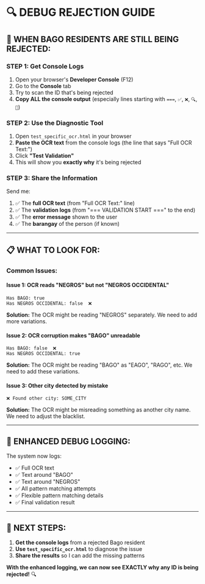 # 🔍 DEBUG REJECTION GUIDE

## 🎯 **WHEN BAGO RESIDENTS ARE STILL BEING REJECTED:**

### **STEP 1: Get Console Logs**
1. Open your browser's **Developer Console** (F12)
2. Go to the **Console** tab
3. Try to scan the ID that's being rejected
4. **Copy ALL the console output** (especially lines starting with `===`, `✅`, `❌`, `🔍`, `📍`)

### **STEP 2: Use the Diagnostic Tool**
1. Open `test_specific_ocr.html` in your browser
2. **Paste the OCR text** from the console logs (the line that says "Full OCR Text:")
3. Click **"Test Validation"**
4. This will show you **exactly why** it's being rejected

### **STEP 3: Share the Information**
Send me:
1. ✅ The **full OCR text** (from "Full OCR Text:" line)
2. ✅ The **validation logs** (from "=== VALIDATION START ===" to the end)
3. ✅ The **error message** shown to the user
4. ✅ The **barangay** of the person (if known)

---

## 📋 **WHAT TO LOOK FOR:**

### **Common Issues:**

#### **Issue 1: OCR reads "NEGROS" but not "NEGROS OCCIDENTAL"**
```
Has BAGO: true
Has NEGROS OCCIDENTAL: false  ❌
```
**Solution:** The OCR might be reading "NEGROS" separately. We need to add more variations.

#### **Issue 2: OCR corruption makes "BAGO" unreadable**
```
Has BAGO: false  ❌
Has NEGROS OCCIDENTAL: true
```
**Solution:** The OCR might be reading "BAGO" as "EAGO", "RAGO", etc. We need to add these variations.

#### **Issue 3: Other city detected by mistake**
```
❌ Found other city: SOME_CITY
```
**Solution:** The OCR might be misreading something as another city name. We need to adjust the blacklist.

---

## 🚀 **ENHANCED DEBUG LOGGING:**

The system now logs:
- ✅ Full OCR text
- ✅ Text around "BAGO"
- ✅ Text around "NEGROS"
- ✅ All pattern matching attempts
- ✅ Flexible pattern matching details
- ✅ Final validation result

---

## 🎯 **NEXT STEPS:**

1. **Get the console logs** from a rejected Bago resident
2. **Use `test_specific_ocr.html`** to diagnose the issue
3. **Share the results** so I can add the missing patterns

**With the enhanced logging, we can now see EXACTLY why any ID is being rejected!** 🔍
